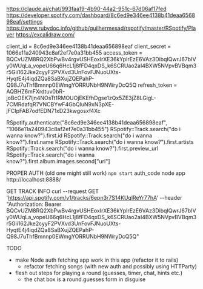 https://claude.ai/chat/993faa19-4b90-44a2-951c-67d06af17fed
https://developer.spotify.com/dashboard/8c6ed9e346ee4138b41deaa656898eaf/settings
https://www.rubydoc.info/github/guilhermesad/rspotify/master/RSpotify/Player
https://excalidraw.com/

client_id = 8c6ed9e346ee4138b41deaa656898eaf
client_secret = 1066e11a240943c8af2ef7e0a31bb455
access_token = BQCvUZM8RQ2XbPwBv4rgvUSHEoxIrXE36kYplrEzE6VAz3DibqIQwrJ67bIVy0WUqLa_vopeU66q6HcL1j8fFD4qxDS_k6SCRUao2aI4BXW5NVpvBVBqm3r5Gii162Jke2cyyF2PVXvd3UnFovFJNuoUXts-HyqtE4j4iqdZQa8SaBXujZQEPahP-Q98J7uThfBmnnp0EWmgYORRUNbH9NWryDcQ5Q
refresh_token = AQBHZ6mFXrdtuv0bR-joBcOEK7ljn4NOsTt1RMOUOjEKEfhDgse1zQx5ZE3jZ8LGigL-7CMRdafqR7VNCBYwF4GbQluN9xN3pXE-jFCIpFAB7odfEDN71xD23kwgosxf4Xc

RSpotify.authenticate("8c6ed9e346ee4138b41deaa656898eaf", "1066e11a240943c8af2ef7e0a31bb455")
RSpotify::Track.search("do i wanna know?").first.id
RSpotify::Track.search("do i wanna know?").first.name
RSpotify::Track.search("do i wanna know?").first.artists
RSpotify::Track.search("do i wanna know?").first.preview_url
RSpotify::Track.search("do i wanna know?").first.album.images.second["url"]

PROPER AUTH (old one might still work)
`npm start` auth_code node app
http://localhost:8888/

GET TRACK INFO
curl --request GET 'https://api.spotify.com/v1/tracks/6epn3r7S14KUqlReYr77hA' --header "Authorization: Bearer BQCvUZM8RQ2XbPwBv4rgvUSHEoxIrXE36kYplrEzE6VAz3DibqIQwrJ67bIVy0WUqLa_vopeU66q6HcL1j8fFD4qxDS_k6SCRUao2aI4BXW5NVpvBVBqm3r5Gii162Jke2cyyF2PVXvd3UnFovFJNuoUXts-HyqtE4j4iqdZQa8SaBXujZQEPahP-Q98J7uThfBmnnp0EWmgYORRUNbH9NWryDcQ5Q"

TODO

- make Node auth fetching app work in this app (refactor it to rails)
  - refactor fetching songs (with new auth and possibly using HTTParty)
- flesh out steps for playing a round (guesses, timer, chat, hints etc.)
  - the chat box is a round.guesses form in disguise
